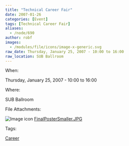 ```yaml
---
title: "Technical Career Fair"
date: 2007-01-26
categories: [Event]
tags: [Technical Career Fair]
aliases:
  - /node/690
author: robf
images:
  - /modules/file/icons/image-x-generic.svg
raw_date: Thursday, January 25, 2007 - 10:00 to 16:00
raw_location: SUB Ballroom
---
```


When: 

Thursday, January 25, 2007 - 10:00 to 16:00

Where: 

SUB Ballroom

File Attachments: 

 ![Image icon](/modules/file/icons/image-x-generic.svg "image/jpeg") [FinalPosterSmaller.JPG](https://ubccsss.org/files/FinalPosterSmaller.JPG)

Tags: 

[Career](/career)
